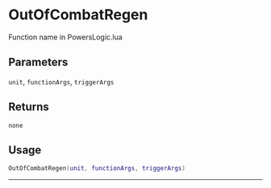 # OutOfCombatRegen
Function name in PowersLogic.lua
## Parameters
`unit`, `functionArgs`, `triggerArgs`
## Returns
`none`
## Usage
```lua
OutOfCombatRegen(unit, functionArgs, triggerArgs)
```
---
